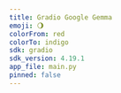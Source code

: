 ```yaml
---
title: Gradio Google Gemma
emoji: 🌖
colorFrom: red
colorTo: indigo
sdk: gradio
sdk_version: 4.19.1
app_file: main.py
pinned: false
---
```

